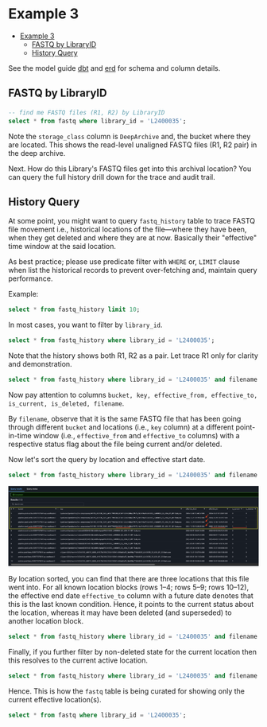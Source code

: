# Example 3

<!-- TOC -->
* [Example 3](#example-3)
  * [FASTQ by LibraryID](#fastq-by-libraryid)
  * [History Query](#history-query)
<!-- TOC -->


See the model guide [dbt](https://umccr.github.io/orcahouse-doc/dbt/orcavault/#!/model/model.orcavault.lims) and [erd](https://umccr.github.io/orcahouse-doc/erd/) for schema and column details.


## FASTQ by LibraryID

```sql
-- find me FASTQ files (R1, R2) by LibraryID
select * from fastq where library_id = 'L2400035';
```

Note the `storage_class` column is `DeepArchive` and, the bucket where they are located. This shows the read-level unaligned FASTQ files (R1, R2 pair) in the deep archive.

Next. How do this Library's FASTQ files get into this archival location? You can query the full history drill down for the trace and audit trail.

## History Query

At some point, you might want to query `fastq_history` table to trace FASTQ file movement i.e., historical locations of the file—where they have been, when they get deleted and where they are at now. Basically their "effective" time window at the said location.

As best practice; please use predicate filter with `WHERE` or, `LIMIT` clause when list the historical records to prevent over-fetching and, maintain query performance.

Example:

```sql
select * from fastq_history limit 10;
```

In most cases, you want to filter by `library_id`.

```sql
select * from fastq_history where library_id = 'L2400035';
```

Note that the history shows both R1, R2 as a pair. Let trace R1 only for clarity and demonstration.

```sql
select * from fastq_history where library_id = 'L2400035' and filename like '%R1%';
```

Now pay attention to columns `bucket, key, effective_from, effective_to, is_current, is_deleted, filename`.

By `filename`, observe that it is the same FASTQ file that has been going through different `bucket` and locations (i.e., `key` column) at a different point-in-time window (i.e., `effective_from` and `effective_to` columns) with a respective status flag about the file being current and/or deleted.

Now let's sort the query by location and effective start date.

```sql
select * from fastq_history where library_id = 'L2400035' and filename like '%R1%' order by key, effective_from;
```

![fastq_history.png](../assets/fastq_history.png)

By location sorted, you can find that there are three locations that this file went into. For all known location blocks (rows 1–4; rows 5–9; rows 10–12), the effective end date `effective_to` column with a future date denotes that this is the last known condition. Hence, it points to the current status about the location, whereas it may have been deleted (and superseded) to another location block.

```sql
select * from fastq_history where library_id = 'L2400035' and filename like '%R1%' and is_current = 1;
```

Finally, if you further filter by non-deleted state for the current location then this resolves to the current active location.

```sql
select * from fastq_history where library_id = 'L2400035' and filename like '%R1%' and is_current = 1 and is_deleted = 0;
```

Hence. This is how the `fastq` table is being curated for showing only the current effective location(s).

```sql
select * from fastq where library_id = 'L2400035';
```
